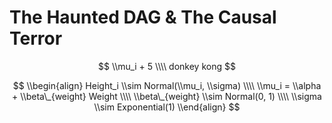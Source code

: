 The Haunted DAG & The Causal Terror
================

$$
\\mu_i + 5 \\\\
donkey kong
$$

$$
\\begin{align}
Height_i \\sim Normal(\\mu_i, \\sigma) \\\\
\\mu_i = \\alpha + \\beta\_{weight} Weight \\\\
\\beta\_{weight} \\sim Normal(0, 1) \\\\
\\sigma \\sim Exponential(1)
\\end{align}
$$
